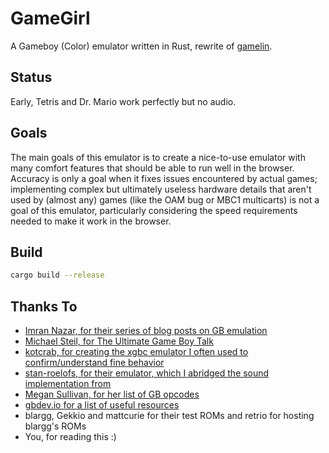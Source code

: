 # GameGirl
A Gameboy (Color) emulator written in Rust, rewrite of [gamelin](https://git.angm.xyz/ellie/gamelin).

## Status
Early, Tetris and Dr. Mario work perfectly but no audio.

## Goals
The main goals of this emulator is to create a nice-to-use emulator with many comfort features that should be able
to run well in the browser. Accuracy is only a goal when it fixes issues encountered
by actual games; implementing complex but ultimately useless hardware details that aren't used by (almost any) games
(like the OAM bug or MBC1 multicarts) is not a goal of this emulator, particularly considering
the speed requirements needed to make it work in the browser.

## Build
``` bash
cargo build --release
```

## Thanks To
- [Imran Nazar, for their series of blog posts on GB emulation](http://imrannazar.com/GameBoy-Emulation-in-JavaScript:-The-CPU)
- [Michael Steil, for The Ultimate Game Boy Talk](https://media.ccc.de/v/33c3-8029-the_ultimate_game_boy_talk)
- [kotcrab, for creating the xgbc emulator I often used to confirm/understand fine behavior](https://github.com/kotcrab/xgbc)
- [stan-roelofs, for their emulator, which I abridged the sound implementation from](https://github.com/stan-roelofs/Kotlin-Gameboy-Emulator)
- [Megan Sullivan, for her list of GB opcodes](https://meganesulli.com/blog/game-boy-opcodes)
- [gbdev.io for a list of useful resources](https://gbdev.io)
- blargg, Gekkio and mattcurie for their test ROMs and retrio for hosting blargg's ROMs
- You, for reading this :)
